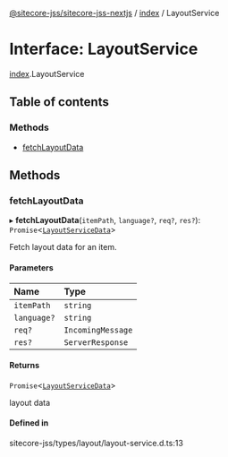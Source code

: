 [@sitecore-jss/sitecore-jss-nextjs](../README.md) / [index](../modules/index.md) / LayoutService

# Interface: LayoutService

[index](../modules/index.md).LayoutService

## Table of contents

### Methods

- [fetchLayoutData](index.LayoutService.md#fetchlayoutdata)

## Methods

### fetchLayoutData

▸ **fetchLayoutData**(`itemPath`, `language?`, `req?`, `res?`): `Promise`<[`LayoutServiceData`](index.LayoutServiceData.md)\>

Fetch layout data for an item.

#### Parameters

| Name | Type |
| :------ | :------ |
| `itemPath` | `string` |
| `language?` | `string` |
| `req?` | `IncomingMessage` |
| `res?` | `ServerResponse` |

#### Returns

`Promise`<[`LayoutServiceData`](index.LayoutServiceData.md)\>

layout data

#### Defined in

sitecore-jss/types/layout/layout-service.d.ts:13
